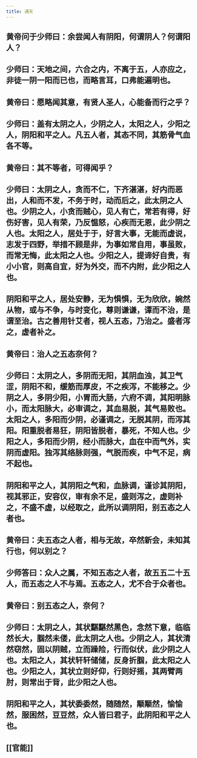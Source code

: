 ```yaml
---
title: 通天
---
```


## 黄帝问于少师曰：余尝闻人有阴阳，何谓阴人？何谓阳人？
## 少师曰：天地之间，六合之内，不离于五，人亦应之，非徒一阴一阳而已也，而略言耳，口弗能遍明也。
## 黄帝曰：愿略闻其意，有贤人圣人，心能备而行之乎？
## 少师曰：盖有太阴之人，少阴之人，太阳之人，少阳之人，阴阳和平之人。凡五人者，其态不同，其筋骨气血各不等。
## 黄帝曰：其不等者，可得闻乎？
## 少师曰：太阴之人，贪而不仁，下齐湛湛，好内而恶出，人和而不发，不务于时，动而后之，此太阴之人也。少阴之人，小贪而贼心，见人有亡，常若有得，好伤好害，见人有荣，乃反愠怒，心疾而无恩，此少阴之人也。太阳之人，居处于于，好言大事，无能而虚说，志发于四野，举措不顾是非，为事如常自用，事虽败，而常无悔，此太阳之人也。少阳之人，提谛好自贵，有小小官，则高自宜，好为外交，而不内附，此少阳之人也。
## 阴阳和平之人，居处安静，无为惧惧，无为欣欣，婉然从物，或与不争，与时变化，尊则谦谦，谭而不治，是谓至治。古之善用针艾者，视人五态，乃治之。盛者泻之，虚者补之。
## 黄帝曰：治人之五态奈何？
## 少师曰：太阴之人，多阴而无阳，其阴血浊，其卫气涩，阴阳不和，缓筋而厚皮，不之疾泻，不能移之。少阴之人，多阴少阳，小胃而大肠，六府不调，其阳明脉小，而太阳脉大，必审调之，其血易脱，其气易败也。太阳之人，多阳而少阴，必谨调之，无脱其阴，而泻其阳。阳重脱者易狂，阴阳皆脱者，暴死，不知人也。少阳之人，多阳而少阴，经小而脉大，血在中而气外，实阴而虚阳。独泻其络脉则强，气脱而疾，中气不足，病不起也。
## 阴阳和平之人，其阴阳之气和，血脉调，谨诊其阴阳，视其邪正，安容仪，审有余不足，盛则泻之，虚则补之，不盛不虚，以经取之，此所以调阴阳，别五态之人者也。
## 黄帝曰：夫五态之人者，相与无故，卒然新会，未知其行也，何以别之？
## 少师答曰：众人之属，不知五态之人者，故五五二十五人，而五态之人不与焉。五态之人，尤不合于众者也。
## 黄帝曰：别五态之人，奈何？
## 少师曰：太阴之人，其状黮黮然黑色，念然下意，临临然长大，腘然未偻，此太阴之人也。少阴之人，其状清然窃然，固以阴贼，立而躁险，行而似伏，此少阴之人也。太阳之人，其状轩轩储储，反身折腘，此太阳之人也。少阳之人，其状立则好仰，行则好摇，其两臂两肘，则常出于背，此少阳之人也。
## 阴阳和平之人，其状委委然，随随然，颙颙然，愉愉然，服困然，豆豆然，众人皆曰君子，此阴阳和平之人也。
## [[官能]]
